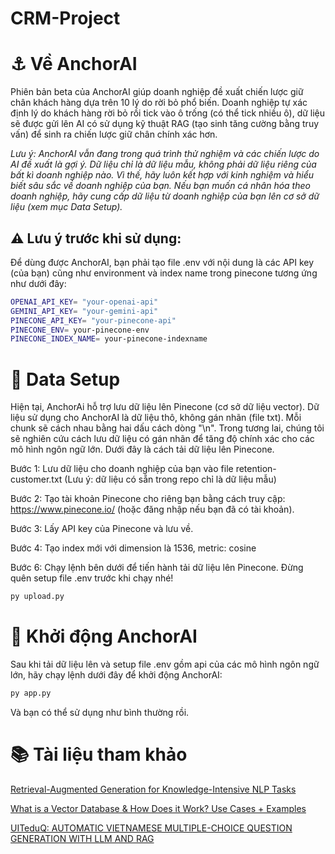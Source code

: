 # CRM-Project
# ⚓ Về AnchorAI
Phiên bản beta của AnchorAI giúp doanh nghiệp đề xuất chiến lược giữ chân khách hàng dựa trên 10 lý do rời bỏ phổ biến. Doanh nghiệp tự xác định lý do khách hàng rời bỏ rồi tick vào ô trống (có thể tick nhiều ô), dữ liệu sẽ được gửi lên AI có sử dụng kỹ thuật RAG (tạo sinh tăng cường bằng truy vấn) để sinh ra chiến lược giữ chân chính xác hơn.

*Lưu ý: AnchorAI vẫn đang trong quá trình thử nghiệm và các chiến lược do AI đề xuất là gợi ý. Dữ liệu chỉ là dữ liệu mẫu, không phải dữ liệu riêng của bất kì doanh nghiệp nào. Vì thế, hãy luôn kết hợp với kinh nghiệm và hiểu biết sâu sắc về doanh nghiệp của bạn. Nếu bạn muốn cá nhân hóa theo doanh nghiệp, hãy cung cấp dữ liệu từ doanh nghiệp của bạn lên cơ sở dữ liệu (xem mục Data Setup).*
## ⚠️ Lưu ý trước khi sử dụng:
Để dùng được AnchorAI, bạn phải tạo file .env với nội dung là các API key (của bạn) cũng như environment và index name trong pinecone tương ứng như dưới đây:
```bash
OPENAI_API_KEY= "your-openai-api"
GEMINI_API_KEY= "your-gemini-api"
PINECONE_API_KEY= "your-pinecone-api"
PINECONE_ENV= your-pinecone-env
PINECONE_INDEX_NAME= your-pinecone-indexname
```
# 📝 Data Setup 
Hiện tại, AnchorAi hỗ trợ lưu dữ liệu lên Pinecone (cơ sở dữ liệu vector). Dữ liệu sử dụng cho AnchorAI là dữ liệu thô, không gán nhãn (file txt). Mỗi chunk sẽ cách nhau bằng hai dấu cách dòng "\n". Trong tương lai, chúng tôi sẽ nghiên cứu cách lưu dữ liệu có gán nhãn để tăng độ chính xác cho các mô hình ngôn ngữ lớn. Dưới đây là cách tải dữ liệu lên Pinecone.

Bước 1: Lưu dữ liệu cho doanh nghiệp của bạn vào file retention-customer.txt (Lưu ý: dữ liệu có sẵn trong repo chỉ là dữ liệu mẫu)

Bước 2: Tạo tài khoản Pinecone cho riêng bạn bằng cách truy cập: https://www.pinecone.io/ (hoặc đăng nhập nếu bạn đã có tài khoản).

Bước 3: Lấy API key của Pinecone và lưu về.

Bước 4: Tạo index mới với dimension là 1536, metric: cosine

Bước 6: Chạy lệnh bên dưới để tiến hành tải dữ liệu lên Pinecone. Đừng quên setup file .env trước khi chạy nhé!

```bash
py upload.py
```
# 🚀 Khởi động AnchorAI
Sau khi tải dữ liệu lên và setup file .env gồm api của các mô hình ngôn ngữ lớn, hãy chạy lệnh dưới đây để khởi động AnchorAI:
```bash
py app.py
```
Và bạn có thể sử dụng như bình thường rồi.

# 📚 Tài liệu tham khảo
[Retrieval-Augmented Generation for Knowledge-Intensive NLP Tasks](https://proceedings.neurips.cc/paper/2020/hash/6b493230205f780e1bc26945df7481e5-Abstract.html)


[What is a Vector Database & How Does it Work? Use Cases + Examples](https://www.pinecone.io/learn/vector-database/)

[UITeduQ: AUTOMATIC VIETNAMESE MULTIPLE-CHOICE QUESTION GENERATION WITH LLM AND RAG](https://drive.google.com/file/d/1soZnty_u0peNJyJ7dckWzFZCG_2669zk/view?usp=sharing)

